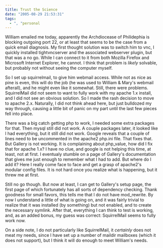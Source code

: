 ```yaml
---
title: Trust the Science
date: "2005-08-29 21:53:31"
tags:
  - ", "personal
---
```

William emailed me today, apparently the Archdiocease of Philidephia is blocking outgoing port 22, or at least that seems to be the case from a quick email diagnosis.   My first thought solution was to switch him to vnc, I quickly installed tightvncserver and the associated webserver plugin, but that was a no go.  While I can connect to it from both Mozilla Firefox and Microsoft Internet Explorer, he cannot.  I think that problem is <em>likely</em> solvable, but probably not without seeing the computer myself. 

So I set up squirrelmail, to give him webmail access.  While not as nice as pine is even, this will do the job (he was used to William & Mary's webmail afterall), and he might even like it somewhat.  Still, there were problems.  SquirrelMail did not seem to want to fully work with my apache 1.x install, and I did not see an obvious solution.  So I made the rash decision to move to apache 2.x.  Naturally, I did not think ahead here, but just bulldozed my way through, causing a little bit of panic on my part until the last few pieces fell into place.

There was a big catch getting php to work, I needed some extra packages for that.  Then mysql still did not work.  A couple packages later, it looked like I had everything, but it still did not work.  Google reveals that a couple of lines need to be uncommented in the apache2 php.ini file.   That fixes that.   But Gallery is not working.  It is complaining about php_value, how did I fix that for apache 1.x?  I have no clue, and google is not helping this time, at least, not at first.  I eventualy stumble on a page of Gallery's documentation that gives me just enough to remember what I had to add.  But where do I add it?  Here I really come face to face and get a grasp of apache2's modular config files.  It is not hard once you realize what is happening, but it threw me at first.  

Still no go though.  But now at least, I can get to Gallery's setup page, the first page of which fortunately has all sorts of dependency checking.  Thank goodness for small favors, this tells me that I do not have mod_rewrite.  By now I understand a little of what is going on, and it was fairly trivial to realize that it was installed (by something) but not enabled, and to create the necessary symlink.   After that, everything I can think to test is working, and, as an added bonus, my guess was correct: SquirrelMail seems to fully work now.

On a side note, I do not particularly like SquirrelMail, it <em>certainly</em> does not meat my needs, since I have set up a number of maildir mailboxes (which it does not support), but I think it will do enough to meet William's needs.

